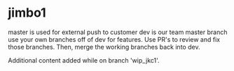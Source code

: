 # jimbo1

master is used for external push to customer
dev is our team master branch
use your own branches off of dev for features.  Use PR's to review and fix those branches.
Then, merge the working branches back into dev.

Additional content added while on branch 'wip_jkc1'.

